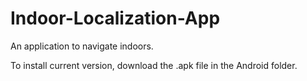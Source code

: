 Indoor-Localization-App
=======================

An application to navigate indoors.

To install current version, download the .apk file in the Android folder.